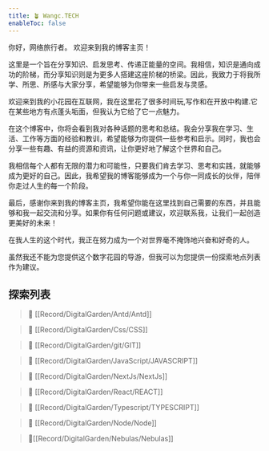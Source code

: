 ```yaml
---
title: 🪴 Wangc.TECH
enableToc: false
---
```


  你好，网络旅行者。 欢迎来到我的博客主页！

  这里是一个旨在分享知识、启发思考、传递正能量的空间。我相信，知识是通向成功的阶梯，而分享知识则是为更多人搭建这座阶梯的桥梁。因此，我致力于将我所学、所思、所感与大家分享，希望能够为你带来一些启发与灵感。

  欢迎来到我的小花园在互联网，我在这里花了很多时间玩,写作和在开放中构建.它在某些地方有点蓬头垢面，但我认为它给了它一点魅力。

  在这个博客中，你将会看到我对各种话题的思考和总结。我会分享我在学习、生活、工作等方面的经验和教训，希望能够为你提供一些参考和启示。同时，我也会分享一些有趣、有益的资源和资讯，让你更好地了解这个世界和自己。

  我相信每个人都有无限的潜力和可能性，只要我们肯去学习、思考和实践，就能够成为更好的自己。因此，我希望我的博客能够成为一个与你一同成长的伙伴，陪伴你走过人生的每一个阶段。

  最后，感谢你来到我的博客主页，我希望你能在这里找到自己需要的东西，并且能够和我一起交流和分享。如果你有任何问题或建议，欢迎联系我，让我们一起创造更美好的未来！

  在我人生的这个时代，我正在努力成为一个对世界毫不掩饰地兴奋和好奇的人。

  虽然我还不能为您提供这个数字花园的导游，但我可以为您提供一份探索地点列表作为建议。




## 探索列表

>🍈 [[Record/DigitalGarden/Antd/Antd]]

>🍊 [[Record/DigitalGarden/Css/CSS]]

>🍍 [[Record/DigitalGarden/git/GIT]]

>🍏 [[Record/DigitalGarden/JavaScript/JAVASCRIPT]]

>🍑 [[Record/DigitalGarden/NextJs/NextJs]]

>🍅 [[Record/DigitalGarden/React/REACT]]

>🍒 [[Record/DigitalGarden/Typescript/TYPESCRIPT]]

>🍓 [[Record/DigitalGarden/Node/Node]]

> 🥥[[Record/DigitalGarden/Nebulas/Nebulas]] 




